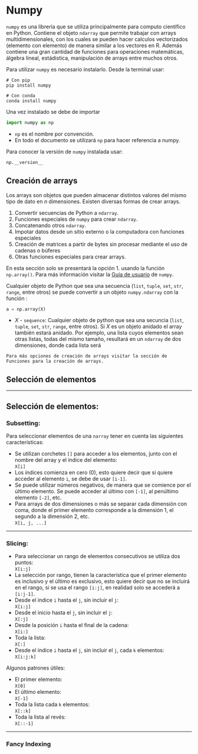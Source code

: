 # Numpy

`numpy` es una librería que se utiliza principalmente para computo científico en Python. Contiene el objeto `ndarray` que permite trabajar con arrays multidimensionales, con los cuales se pueden hacer calculos vectorizados (elemento con elemento) de manera similar a los vectores en R. Además contiene una gran cantidad de funciones para operaciones matemáticas, álgebra lineal, estádistica, manipulación de arrays entre muchos otros. 

Para utilizar `numpy` es necesario instalarlo. Desde la terminal usar:
```
# Con pip
pip install numpy

# Con conda
conda install numpy
```

Una vez instalado se debe de importar
```python
import numpy as np
```
- `np` es el nombre por convención.
- En todo el documento se utilizará `np` para hacer referencia a numpy.

Para conocer la versión de `numpy` instalada usar:
```python
np.__version__ 
```

## Creación de arrays

Los arrays son objetos que pueden almacenar distintos valores del mismo tipo de dato en _n_ dimensiones. Existen diversas formas de crear arrays. 
1. Convertir secuencias de Python a `ndarray`.
2. Funciones especiales de `numpy` para crear `ndarray`.
3. Concatenando otros `ndarray`.
4. Impotar datos desde un sitio externo o la computadora con funciones especiales
5. Creación de matrices a partir de bytes sin procesar mediante el uso de cadenas o búferes
6. Otras funciones especiales para crear arrays.

En esta sección solo se presentará la opción 1. usando la función `np.array()`. Para más información visitar la [Guía de usuario](https://numpy.org/doc/stable/user/basics.creation.html#array-creation) de `numpy`.


Cualquier objeto de Python que sea una secuencia (`list`, `tuple`, `set`, `str`, `range`, entre otros) se puede convertir a un objeto `numpy.ndarray` con la función :

```python
a = np.array(X)
```
- _X_ \- `sequence`: Cualquier objeto de python que sea una secuncia (`list`, `tuple`, `set`, `str`, `range`, entre otros). Si _X_ es un objeto anidado el array también estará anidado. Por ejemplo, una lista cuyos elementos sean otras listas, todas del mismo tamaño, resultará en un `ndarray` de dos dimensiones, donde cada lista será

```{note}
Para más opciones de creación de arrays visitar la sección de Funciones para la creación de arrays.
```

## Selección de elementos

---
## Selección de elementos: 

### Subsetting:
Para seleccionar elementos de una `narray` tener en cuenta las siguientes características:
- Se utilizan corchetes `[]` para acceder a los elementos, junto con el nombre del array y el índice del elemento: <br/>
`X[i]`
- Los índices comienza en cero (0), esto quiere decir que si quiere acceder al elemento `i`, se debe de usar `[i-1]`.
- Se puede utilizar números negativos, de manera que se comience por el último elemento. Se puede acceder al último con `[-1]`, al penúltimo elemento `[-2]`, etc.
- Para arrays de dos dimensiones o más se separar cada dimensión con coma, donde el primer elemento corresponde a la dimensión 1, el segundo a la dimensión 2, etc. <br/>
`X[i, j, ...]`

---
### Slicing:
- Para seleccionar un rango de elementos consecutivos se utiliza dos puntos: <br/> `X[i:j]`
- La selección por rango, tienen la característica que el primer elemento es inclusivo y el último es exclusivo, esto quiere decir que no se incluirá en el rango, si se usa el rango `[i:j]`, en realidad solo se accederá a `[i:j-1]`.
- Desde el índice `i` hasta el `j`, sin incluir el `j`: <br> `X[i:j]`
- Desde el inicio hasta el `j`, sin incluir el `j`: <br> `X[:j]`
- Desde la posición `i` hasta el final de la cadena: <br>`X[i:]`
- Toda la lista: <br> `X[:]`
- Desde el índice `i` hasta el `j`, sin incluir el `j`, cada `k` elementos: <br> `X[i:j:k]`

Algunos patrones útiles:
- El primer elemento: <br> `X[0]`
- El último elemento: <br> `X[-1]`
- Toda la lista cada `k` elementos: <br> `X[::k]`
- Toda la lista al revés: <br> `X[::-1]`

---
### Fancy Indexing